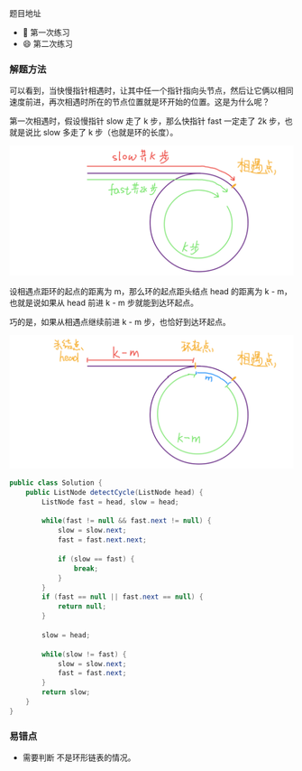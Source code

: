 题目地址



- :slightly_smiling_face: 第一次练习 
- :smile: 第二次练习 



### 解题方法

可以看到，当快慢指针相遇时，让其中任一个指针指向头节点，然后让它俩以相同速度前进，再次相遇时所在的节点位置就是环开始的位置。这是为什么呢？

第一次相遇时，假设慢指针 slow 走了 k 步，那么快指针 fast 一定走了 2k 步，也就是说比 slow 多走了 k 步（也就是环的长度）。

<img src="../.vuepress/public/2.png" alt="img" style="zoom:80%;" />

设相遇点距环的起点的距离为 m，那么环的起点距头结点 head 的距离为 k - m，也就是说如果从 head 前进 k - m 步就能到达环起点。

巧的是，如果从相遇点继续前进 k - m 步，也恰好到达环起点。

<img src="../.vuepress/public/3.png" alt="img" style="zoom:80%;" />

```java
public class Solution {
    public ListNode detectCycle(ListNode head) {
        ListNode fast = head, slow = head;
        
        while(fast != null && fast.next != null) {
            slow = slow.next;
            fast = fast.next.next;
            
            if (slow == fast) {
                break;
            }
        }
        if (fast == null || fast.next == null) {
            return null;
        }
        
        slow = head;
        
        while(slow != fast) {
            slow = slow.next;
            fast = fast.next;
        }
        return slow;
    }
}
```



### 易错点

- 需要判断 不是环形链表的情况。
